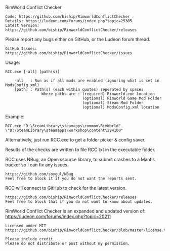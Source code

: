 RimWorld Conflict Checker

	Code: https://github.com/biship/RimworldConflictChecker
	Details: https://ludeon.com/forums/index.php?topic=25305
	Latest Version: https://github.com/biship/RimworldConflictChecker/releases

Please report any bugs either on GitHub, or the Ludeon forum thread.

	GitHub Issues: https://github.com/biship/RimworldConflictChecker/issues

Usage:

	RCC.exe [-all] [path(s)]
    
		-all   : Run as if all mods are enabled (ignoring what is set in ModsConfig.xml)
		[path] : Path(s) (each within quotes) seperated by spaces
					Where paths are : (required) Rimworld.exe location 
									  (optional) Rimworld Game Mod Folder
									  (optional) Steam Mod Folder
								      (optional) ModsConfig.xml location
Example:

	RCC.exe "D:\SteamLibrary\steamapps\common\RimWorld" \"D:\SteamLibrary\steamapps\workshop\content\294100"

Alternatively, just run RCC.exe to get a folder picker & config saver.
	
Results of the checks are written to file RCC.txt in the executable folder.

RCC uses NBug, an Open ssource library, to submit crashes to a Mantis tracker so I can fix any issues.

	https://github.com/soygul/NBug
	Feel free to block it if you do not want the reports sent.

RCC will connect to GitHub to check for the latest version.

	https://github.com/biship/RimworldConflictChecker/releases
	Feel free to block that if you do not want to know about updates.

RimWorld Conflict Checker is an expanded and updated version of: https://ludeon.com/forums/index.php?topic=20211

	Licensed under MIT
	https://github.com/biship/RimworldConflictChecker/blob/master/license.txt

	Please include credit.
	Please do not distribute or post without my permission.